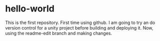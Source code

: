 # hello-world
This is the first repository. First time using github.
I am going to try an do version control for a unity project before building and deploying it.
Now, using the readme-edit branch and making changes.
